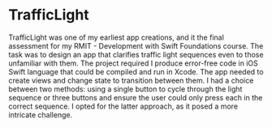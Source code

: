 # TrafficLight

TrafficLight was one of my earliest app creations, and it the final assessment for my RMIT - Development with Swift Foundations course. The task was to design an app that clarifies traffic light sequences even to those unfamiliar with them. The project required I produce error-free code in iOS Swift language that could be compiled and run in Xcode.
The app needed to create views and change state to transition between them. I had a choice between two methods: using a single button to cycle through the light sequence or three buttons and ensure the user could only press each in the correct sequence. I opted for the latter approach, as it posed a more intricate challenge.
